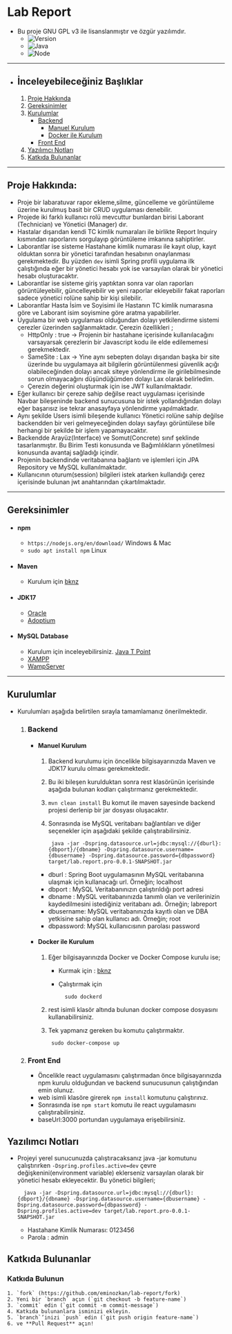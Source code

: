 # Lab Report
- Bu proje GNU GPL v3 ile lisanslanmıştır ve özgür yazılımdır.
    - ![Version](https://img.shields.io/badge/version-0.0.1-purple.svg)
    - ![Java](https://img.shields.io/badge/Java-17.0.6-orange)
    - ![Node](https://img.shields.io/badge/Node-18.16-green)


___________


- ## İnceleyebileceğiniz Başlıklar

    1. [Proje Hakkında](#Proje-Hakkında)
    2. [Gereksinimler](#Gereksinimler)
    3. [Kurulumlar](#Kurulumlar)
        - [Backend](#Backend)
            - [Manuel Kurulum](#Manuel-Kurulum)
            - [Docker ile Kurulum](#Docker-ile-Kurulum)
        - [Front End](#Front-End)
    4. [Yazılımcı Notları](#Yazılımcı-Notları)
    4. [Katkıda Bulunanlar](#Katkıda-Bulunanlar)



_________________________


## Proje Hakkında:

- Proje bir labaratuvar rapor ekleme,silme, güncelleme ve görüntüleme üzerine kurulmuş basit bir CRUD uygulaması denebilir.
- Projede iki farklı kullanıcı rolü mevcuttur bunlardan birisi Laborant (Technician) ve Yönetici (Manager) dır.
- Hastalar dışarıdan kendi TC kimlik numaraları ile birlikte Report Inquiry kısmından raporlarını sorgulayıp görüntüleme imkanına sahiptirler.
- Laborantlar ise sisteme Hastahane kimlik numarası ile kayıt olup, kayıt olduktan sonra bir yönetici tarafından hesabının onaylanması gerekmektedir. Bu yüzden `dev` isimli Spring profili uygulama ilk çalıştığında eğer bir yönetici hesabı yok ise varsayılan olarak bir yönetici hesabı oluşturacaktır.
- Laborantlar ise sisteme giriş yaptıktan sonra var olan raporları görüntüleyebilir, güncelleyebilir ve yeni raporlar ekleyebilir fakat raporları sadece yönetici rolüne sahip bir kişi silebilir.
- Laborantlar Hasta İsim ve Soyisimi ile Hastanın TC kimlik numarasına göre ve Laborant isim soyismine göre aratma yapabilirler.
- Uygulama bir web uygulaması olduğundan dolayı yetkilendirme sistemi çerezler üzerinden sağlanmaktadır. Çerezin özellikleri ; 
    - HttpOnly : true -> Projenin bir hastahane içerisinde kullanılacağını varsayarsak çerezlerin bir Javascript kodu ile elde edilememesi gerekmektedir.
    - SameSite : Lax -> Yine aynı sebepten dolayı dışarıdan başka bir site üzerinde bu uygulamaya ait bilgilerin görüntülenmesi güvenlik açığı olabileceğinden dolayı ancak siteye yönlendirme ile girilebilmesinde sorun olmayacağını düşündüğümden dolayı Lax olarak belirledim.
    - Çerezin değerini oluşturmak için ise JWT kullanılmaktadır.
- Eğer kullanıcı bir çereze sahip değilse react uygulaması içerisinde Navbar bileşeninde backend sunucusuna bir istek yollandığından dolayı eğer başarısız ise tekrar anasayfaya yönlendirme yapılmaktadır.
- Aynı şekilde Users isimli bileşende kullanıcı Yönetici rolüne sahip değilse backendden bir veri gelmeyeceğinden dolayı sayfayı görüntülese bile herhangi bir şekilde bir işlem yapamayacaktır.
- Backendde Arayüz(Interface) ve Somut(Concrete) sınıf şeklinde tasarlanmıştır. Bu Birim Testi konusunda ve Bağımlılıkların yönetilmesi konusunda avantaj sağladığı içindir.
- Projenin backendinde veritabanına bağlantı ve işlemleri için JPA Repository ve MySQL kullanılmaktadır.
- Kullanıcının oturum(session) bilgileri istek atarken kullandığı çerez içerisinde bulunan jwt anahtarından çıkartılmaktadır.

__________________________


## Gereksinimler

- #### npm
    - `https://nodejs.org/en/download/` Windows & Mac
    - `sudo apt install npm` Linux

- #### Maven
    - Kurulum için [bknz](https://www.baeldung.com/install-maven-on-windows-linux-mac)

- #### JDK17
    - [Oracle](https://www.oracle.com/java/technologies/downloads/#java17)
    - [Adoptium](https://adoptium.net/temurin/releases/?package=jdk&version=17)

- #### MySQL Database 
    - Kurulum için inceleyebilirsiniz. [Java T Point](https://www.javatpoint.com/how-to-install-mysql)
    - [XAMPP](https://www.apachefriends.org/tr/index.html)
    - [WampServer](https://www.wampserver.com/en/download-wampserver-64bits/)

__________________________


## Kurulumlar

- Kurulumları aşağıda belirtilen sırayla tamamlamanız önerilmektedir.
    1. ### Backend
        - #### Manuel Kurulum
            1. Backend kurulumu için öncelikle bilgisayarınızda Maven ve JDK17 kurulu olması gerekmektedir.
            2. Bu iki bileşen kurulduktan sonra rest klasörünün içerisinde aşağıda bulunan kodları çalıştırmanız gerekmektedir.
            3. `mvn clean install` Bu komut ile maven sayesinde backend projesi derlenip bir jar dosyası oluşacaktır. 
            4. Sonrasında ise MySQL veritabanı bağlantıları ve diğer seçenekler için aşağıdaki şekilde çalıştırabilirsiniz.
                
                    java -jar -Dspring.datasource.url=jdbc:mysql://{dburl}:{dbport}/{dbname} -Dspring.datasource.username={dbusername} -Dspring.datasource.password={dbpassword} target/lab.report.pro-0.0.1-SNAPSHOT.jar
            - dburl : Spring Boot uygulamasının MySQL veritabanına ulaşmak için kullanacağı url. Örneğin;
            localhost
            - dbport : MySQL Veritabanınızın çalıştırıldığı port adresi
            - dbname : MySQL veritabanınızda tanımlı olan ve verilerinizin kaydedilmesini istediğiniz veritabanı adı. Örneğin;
            labreport
            - dbusername: MySQL veritabanınızda kayıtlı olan ve DBA yetkisine sahip olan kullanıcı adı. Örneğin;
            root
            - dbpassword: MySQL kullanıcısının parolası
            password

        - #### Docker ile Kurulum
            1. Eğer bilgisayarınızda Docker ve Docker Compose kurulu ise;
                - Kurmak için : [bknz](https://docs.docker.com/get-docker/)
                - Çalıştırmak için
                        
                        sudo dockerd
                        
            2. rest isimli klasör altında bulunan docker compose dosyasını kullanabilirsiniz.
            3. Tek yapmanız gereken bu komutu çalıştırmaktır. 
                
                    sudo docker-compose up
                
     2. ### Front End
        - Öncelikle react uygulamasını çalıştırmadan önce bilgisayarınızda npm kurulu olduğundan ve backend sunucusunun çalıştığından emin olunuz.
        - web isimli klasöre girerek `npm install` komutunu çalıştırınız.
        - Sonrasında ise `npm start` komutu ile react uygulamasını çalıştırabilirsiniz.
        - baseUrl:3000 portundan uygulamaya erişebilirsiniz.


## Yazılımcı Notları
- Projeyi yerel sunucunuzda çalıştıracaksanız java -jar komutunu çalıştırırken `-Dspring.profiles.active=dev` çevre değişkenini(environment variable) eklerseniz varsayılan olarak bir yönetici hesabı ekleyecektir. Bu yönetici bilgileri;

        java -jar -Dspring.datasource.url=jdbc:mysql://{dburl}:{dbport}/{dbname} -Dspring.datasource.username={dbusername} -Dspring.datasource.password={dbpassword} -Dspring.profiles.active=dev target/lab.report.pro-0.0.1-SNAPSHOT.jar

    - Hastahane Kimlik Numarası: 0123456
    - Parola : admin



## Katkıda Bulunanlar

### Katkıda Bulunun
    1. `fork` (https://github.com/eminozkan/lab-report/fork)
    2. Yeni bir `branch` açın (`git checkout -b feature-name`)
    3. `commit` edin (`git commit -m commit-message`)
    4. Katkıda bulunanlara isminizi ekleyin.
    5. `branch`’inizi `push` edin (`git push origin feature-name`)
    6. ve **Pull Request** açın!

